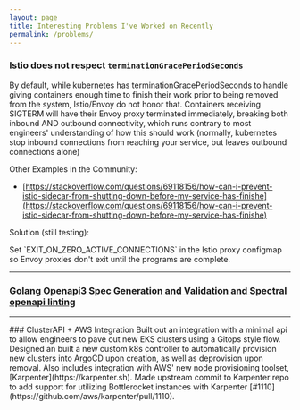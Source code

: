 ```yaml
---
layout: page
title: Interesting Problems I've Worked on Recently
permalink: /problems/
---
```


### Istio does not respect `terminationGracePeriodSeconds`
By default, while kubernetes has terminationGracePeriodSeconds to handle giving containers enough time to finish their work prior to being removed from the system, Istio/Envoy do not honor that. Containers receiving SIGTERM will have their Envoy proxy terminated immediately, breaking both inbound AND outbound connectivity, which runs contrary to most engineers' understanding of how this should work (normally, kubernetes stop inbound connections from reaching your service, but leaves outbound connections alone)

Other Examples in the Community:
* [https://stackoverflow.com/questions/69118156/how-can-i-prevent-istio-sidecar-from-shutting-down-before-my-service-has-finishe](https://stackoverflow.com/questions/69118156/how-can-i-prevent-istio-sidecar-from-shutting-down-before-my-service-has-finishe)

<div class="chroma">
<p class="solution">Solution (still testing):</p>
Set `EXIT_ON_ZERO_ACTIVE_CONNECTIONS` in the Istio proxy configmap so Envoy proxies don't exit until the programs are complete.
</div>
<hr />
<h3><a href='https://github.com/rayterrill/go_openapi3_examples'>Golang Openapi3 Spec Generation and Validation and Spectral openapi linting</a></h3>
<hr />
### ClusterAPI + AWS Integration
Built out an integration with a minimal api to allow engineers to pave out new EKS clusters using a Gitops style flow. Designed an built a new custom k8s controller to automatically provision new clusters into ArgoCD upon creation, as well as deprovision upon removal. Also includes integration with AWS' new node provisioning toolset, [Karpenter](https://karpenter.sh). Made upstream commit to Karpenter repo to add support for utilizing Bottlerocket instances with Karpenter [#1110](https://github.com/aws/karpenter/pull/1110).
